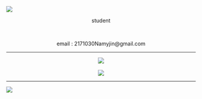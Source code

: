 <img src="https://capsule-render.vercel.app/api?type=waving&color=B041FF&height=150&section=header&text=Welcome&fontColor=ffffff&fontSize=60" />
<div align="center">
<p> student </p> <br>
<p> email : 2171030Namyjin@gmail.com </p> 
<hr>
<img src="https://github-readme-stats.vercel.app/api/top-langs/?username=eugineee123&layout=compact&bg_color=000000&text_color=B041FF"><br><br>
<img src="https://github-readme-stats.vercel.app/api?username=eugineee123&show_icons=true&bg_color=000000&text_color=B041FF">
</div>
<hr>
<img src="https://capsule-render.vercel.app/api?type=waving&color=B041FF&height=150&section=footer" />
<!--
**Hoonggildong/Hoonggildong** is a ✨ _special_ ✨ repository because its `README.md` (this file) appears on your GitHub profile.

Here are some ideas to get you started:

- 🔭 I’m currently working on ...
- 🌱 I’m currently learning ...
- 👯 I’m looking to collaborate on ...
- 🤔 I’m looking for help with ...
- 💬 Ask me about ...
- 📫 How to reach me: ...
- 😄 Pronouns: ...
- ⚡ Fun fact: ...
-->
